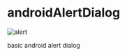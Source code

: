 # androidAlertDialog

![alert](https://user-images.githubusercontent.com/15268903/44779394-3d388a00-aba1-11e8-92ca-7da9f61050f3.gif)


basic android alert dialog
